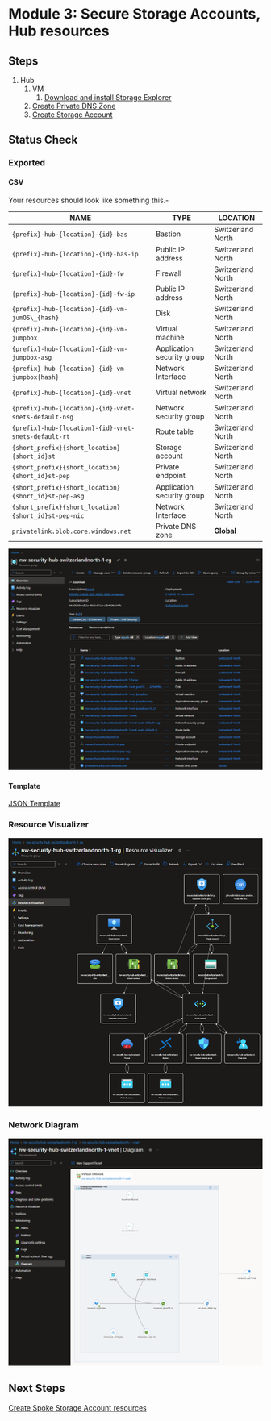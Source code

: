 # Module 3: Secure Storage Accounts, Hub resources

## Steps

1. Hub
   1. VM
      1. [Download and install Storage Explorer](../storage_explorer.md)
   1. [Create Private DNS Zone](./pdnsz.md)
   1. [Create Storage Account](./st.md)

## Status Check

### Exported

#### CSV

Your resources should look like something this.-

| NAME                                                  | TYPE                       | LOCATION          |
| ----------------------------------------------------- | -------------------------- | ----------------- |
| `{prefix}-hub-{location}-{id}-bas`                    | Bastion                    | Switzerland North |
| `{prefix}-hub-{location}-{id}-bas-ip`                 | Public IP address          | Switzerland North |
| `{prefix}-hub-{location}-{id}-fw`                     | Firewall                   | Switzerland North |
| `{prefix}-hub-{location}-{id}-fw-ip`                  | Public IP address          | Switzerland North |
| `{prefix}-hub-{location}-{id}-vm-jumOS\_{hash}`       | Disk                       | Switzerland North |
| `{prefix}-hub-{location}-{id}-vm-jumpbox`             | Virtual machine            | Switzerland North |
| `{prefix}-hub-{location}-{id}-vm-jumpbox-asg`         | Application security group | Switzerland North |
| `{prefix}-hub-{location}-{id}-vm-jumpbox{hash}`       | Network Interface          | Switzerland North |
| `{prefix}-hub-{location}-{id}-vnet`                   | Virtual network            | Switzerland North |
| `{prefix}-hub-{location}-{id}-vnet-snets-default-nsg` | Network security group     | Switzerland North |
| `{prefix}-hub-{location}-{id}-vnet-snets-default-rt`  | Route table                | Switzerland North |
| `{short_prefix}{short_location}{short_id}st`          | Storage account            | Switzerland North |
| `{short_prefix}{short_location}{short_id}st-pep`      | Private endpoint           | Switzerland North |
| `{short_prefix}{short_location}{short_id}st-pep-asg`  | Application security group | Switzerland North |
| `{short_prefix}{short_location}{short_id}st-pep-nic`  | Network Interface          | Switzerland North |
| `privatelink.blob.core.windows.net`                   | Private DNS zone           | **Global**        |

![Snapshot](../../../../assets/img/azure/solution/vnets/hub/snapshots/03.png)

#### Template

[JSON Template](../../../../azure/templates/modules/03/hub)

### Resource Visualizer

![Resources](../../../../assets/img/azure/solution/vnets/hub/resources/03.png)

### Network Diagram

![Resources](../../../../assets/img/azure/solution/vnets/hub/network/03.png)

## Next Steps

[Create Spoke Storage Account resources](../spoke/st.md)

